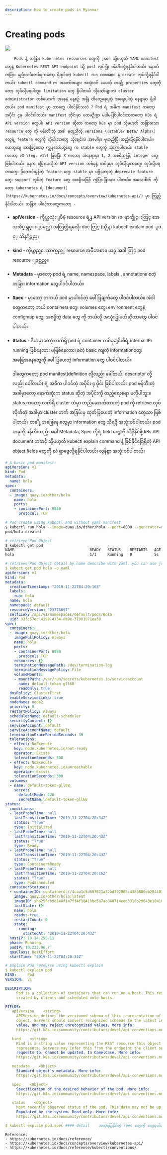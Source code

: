 ```yaml
---
description: how to create pods in Myanmar
---
```


# Creating pods

![](.gitbook/assets/pods3.svg)

        Pods နဲ့ တခြား kubernetes resources တွေကို json သို့မဟုတ် YAML manifest တွေနဲ့ Kubernetes REST API endpoint သို့ post လုပ်ပြီး ဖန်တီးလို့ရနိုင်ပါတယ်။ နောက်တခြား နည်းလမ်းတစ်ခုကတော့ ရိုးရှင်းတဲ့ kubectl run command နဲ့ create လုပ်လို့ရနိုင်ပါတယ်။ kubectl command က အတော်အများ အသုံးဝင် ပေမယ့် တချို့ properties တွေကိုတော့ လုပ်လို့မရပါဘူး၊ limitation တွေ ရှိပါတယ် သို့သော်များလဲ cluster administrator တစ်ယောက် အနေနဲ့ နေ့စဉ် အမြဲ ထိတွေ့နေရတဲ့ အရေးပါတဲ့ နေရာမှာ ရှိပါတယ်။ pod manifest မှာ ဘာတွေ ပါဝင်နိုင်သလဲ ? Pod ရဲ့ အဓိက manifest ကတော့ အပိုင်း ၄ခု ပါဝင်ပါတယ်။ manifest တိုင်းမှာ ပထမဦးစွာ မပါမဖြစ်ပါဝင်တာကတော့ K8s ရဲ့ API version တွေပါ။ API version ဆိုတာ ကတော့ k8s မှာ pod သို့မဟုတ် တခြားသော resource တွေ ကို ဖန်းတီးတဲ့ အခါ မတူညီတဲ့ versions \(stable/ Beta/ Alpha\) တွေရဲ့ feature တွေကို ကိုယ်ဘာတွေ သုံးချင်လဲ အပေါ်မှာ မူတည်ပြီ ထည့်လို့ရနိုင်ပါတယ်။ ယေဘုယျ အားဖြင့်တော့ ကျွန်တော်တို့တွေ က stable တွေကို သုံးကြပါတယ်၊ stable ကတော့ vX \(eg. v1\) ဖြစ်ပြီး X ကတော့ အဲနေရာမှာ 1, 2 အစရှိသဖြင့် integer တွေ ဖြစ်ပါတယ်။ ခုနက ပြောသလိုဘဲ API version တစ်ခုနဲ့ တစ်ခုမှာ လုပ်လို့ရတာတွေ၊ လုပ်လို့မရတာတွေ၊ ပိုကောင်းမွန်တဲ့ feature တွေ၊ stable မှာ မရှိတော့တဲ့ deprecate feature တွေ၊ support လုပ်တဲ့ feature တွေ အစရှိသဖြင့် ကွဲပြားခြားနား ပါတယ်။ အသေးစိတ် ကိုတော့ kubernetes ရဲ့ [document](https://kubernetes.io/docs/concepts/overview/kubernetes-api/) မှာ ကြည့်နိုင်ပါတယ်။ တခြား ပါဝင်တာတွေကတော့ -

* **apiVersion** - ကိုယ္အသုံးျပဳမဲ့ resource ရဲ႕ API version \(ေနာက္ပိုင္းတြင္ အေသးစိပ္ ရွင္းျပမည္\) အလြတ္သိရမလို၊ doc တြင္ \(သို႔\) kubectl explain pod ျဖင့္ သိနုိင္သည္။
* **kind** - ကိုယ္တည္ေဆာက္မည့္ resource အမ်ိဳးအစား၊ ယခု အခါ တြင္ pod resource ျဖစ္သည္။
* **Metadata** - မှာတော့ pod ရဲ့ name, namespace, labels , annotations စတဲ့ တခြား information တွေပါဝင်ပါတယ်။
* **Spec** - မှာတော့ တကယ် pod မှာပါဝင်တဲ့ ဖေါ်ပြချက်တွေ ပါဝင်ပါတယ်။ အဲဒါ တွေကတော့ ဘယ် containers တွေ၊ volumes တွေ၊ environment တွေနဲ့ configmap တွေ၊ အစရှိတဲ့ data တွေ ကို ဘယ်လို အသုံးပြုမယ်ဆိုတာတွေ ပါဝင်ပါတယ်။
* **Status** - ဒီထဲမှာတော့ လက်ရှိ pod ရဲ့ container တစ်ခုချင်းစီရဲ့ internal IP၊ running ဖြစ်နေလား မဖြစ်နေလား၊ စတဲ့ basic ကျတဲ့ informationတွေ၊ အခြေအနေတွေကို ဖေါ်ပြပေးတဲ့ information တွေ ပါဝင်ပါတယ်။

  ဒါတွေကတော့ pod manifest\(definition လို့လည်း ခေါ်တယ်၊ descriptor လို့လည်း ခေါ်တယ်\) ရဲ့ အဓိက ပါဝင်တဲ့ အပိုင်း ၄ ပိုင်း ဖြစ်ပါတယ်။ pod ဖန်တီးတဲ့ အခါမှာတော့ နောက်ဆုံးက status ဆိုတဲ့ အပိုင်းကို ထည့်ရေးစရာ မလိုပါဘူး။ status ကတော့ လက်ရှိ cluster ထဲမှာ တည်ဆောက်ထားတဲ့ pod ကို retrieve လုပ်လိုက်တဲ့ အခါမှာ cluster ဘက် အခြမ်းမှ ထုတ်ပြပေးတဲ့ information တွေသာ ဖြစ်ပါတယ်။ တချို့ အခြေနေ တွေမှာ information တွေ သိရဖို့ အသုံးဝင်ပါတယ်။ pod တခုကို ဖန်တီးသည့် အခါ Metadata, Spec တို့ရဲ့ field တွေကို သိရှိနိင်ဖို့ k8s API document တဆင့် သို့မဟုတ် kubectl explain command နဲ့ ဖြစ်နိုင်ခြေရှိတဲ့ API object fields တွေကို လဲ ရှာဖွေလို့ရနိုင်ပါတယ်၊ လွန်စွာ အသုံးဝင်ပါတယ်။

```yaml
# A basic pod manifest:
apiVersion: v1
kind: Pod
metadata:
  name: hola
spec:
  containers:
  - image: quay.io/dther/hola
    name: hola
    ports:
    - containerPort: 8080
      protocol: TCP
```

```bash
# Pod create using kubectl and without yaml manifest
$ kubectl run hola --image=quay.io/dther/hola --port=8080 --generator=run-pod/v1
pod/hola created

# retrieve Pod Object
$ kubectl get pod
NAME                                  READY   STATUS    RESTARTS   AGE
hola                                  1/1     Running   0          5s
```

```yaml
# retrieve Pod Object detail by name describe with yaml. you can use json also.
$ kubect get pod hola -o yaml
apiVersion: v1
kind: Pod
metadata:
  creationTimestamp: "2019-11-22T04:20:16Z"
  labels:
    run: hola
  name: hola
  namespace: default
  resourceVersion: "23778097"
  selfLink: /api/v1/namespaces/default/pods/hola
  uid: 93fc57ec-4198-4134-8a9e-37901871ea30
spec:
  containers:
  - image: quay.io/dther/hola
    imagePullPolicy: Always
    name: hola
    ports:
    - containerPort: 8080
      protocol: TCP
    resources: {}
    terminationMessagePath: /dev/termination-log
    terminationMessagePolicy: File
    volumeMounts:
    - mountPath: /var/run/secrets/kubernetes.io/serviceaccount
      name: default-token-gll68
      readOnly: true
  dnsPolicy: ClusterFirst
  enableServiceLinks: true
  nodeName: node2
  priority: 0
  restartPolicy: Always
  schedulerName: default-scheduler
  securityContext: {}
  serviceAccount: default
  serviceAccountName: default
  terminationGracePeriodSeconds: 30
  tolerations:
  - effect: NoExecute
    key: node.kubernetes.io/not-ready
    operator: Exists
    tolerationSeconds: 300
  - effect: NoExecute
    key: node.kubernetes.io/unreachable
    operator: Exists
    tolerationSeconds: 300
  volumes:
  - name: default-token-gll68
    secret:
      defaultMode: 420
      secretName: default-token-gll68
status:
  conditions:
  - lastProbeTime: null
    lastTransitionTime: "2019-11-22T04:20:34Z"
    status: "True"
    type: Initialized
  - lastProbeTime: null
    lastTransitionTime: "2019-11-22T04:20:43Z"
    status: "True"
    type: Ready
  - lastProbeTime: null
    lastTransitionTime: "2019-11-22T04:20:43Z"
    status: "True"
    type: ContainersReady
  - lastProbeTime: null
    lastTransitionTime: "2019-11-22T04:20:16Z"
    status: "True"
    type: PodScheduled
  containerStatuses:
  - containerID: containerd://4caa1c5d607621a52bd392068c4386880eb2844070c3476e6e2cf6c90a16ce7d
    image: quay.io/dther/hola:latest
    imageID: sha256:b9d148f1a7ff4f1841bbc5a7ac848714eed3310b29643e10a104820a6a21bc94
    lastState: {}
    name: hola
    ready: true
    restartCount: 0
    state:
      running:
        startedAt: "2019-11-22T04:20:43Z"
  hostIP: 10.14.255.11
  phase: Running
  podIP: 10.233.96.7
  qosClass: BestEffort
  startTime: "2019-11-22T04:20:34Z"
```

```yaml
# Explain Pod resource using kubectl explain
$ kubectl explain pod
KIND:     Pod
VERSION:  v1

DESCRIPTION:
     Pod is a collection of containers that can run on a host. This resource is
     created by clients and scheduled onto hosts.

FIELDS:
   apiVersion    <string>
     APIVersion defines the versioned schema of this representation of an
     object. Servers should convert recognized schemas to the latest internal
     value, and may reject unrecognized values. More info:
     https://git.k8s.io/community/contributors/devel/api-conventions.md#resources

   kind    <string>
     Kind is a string value representing the REST resource this object
     represents. Servers may infer this from the endpoint the client submits
     requests to. Cannot be updated. In CamelCase. More info:
     https://git.k8s.io/community/contributors/devel/api-conventions.md#types-kinds

   metadata    <Object>
     Standard object's metadata. More info:
     https://git.k8s.io/community/contributors/devel/api-conventions.md#metadata

   spec    <Object>
     Specification of the desired behavior of the pod. More info:
     https://git.k8s.io/community/contributors/devel/api-conventions.md#spec-and-status

   status    <Object>
     Most recently observed status of the pod. This data may not be up to date.
     Populated by the system. Read-only. More info:
     https://git.k8s.io/community/contributors/devel/api-conventions.md#spec-and-status

$ kubectl explain pod.spec #### detail    အသုံးပြုနိုင်တဲ့ spec တွေကို တွေ့ရပါမယ်
```

```text
Reference:
- https://kubernetes.io/docs/reference/
- https://kubernetes.io/docs/concepts/overview/kubernetes-api/
- https://kubernetes.io/docs/reference/kubectl/conventions/
```

